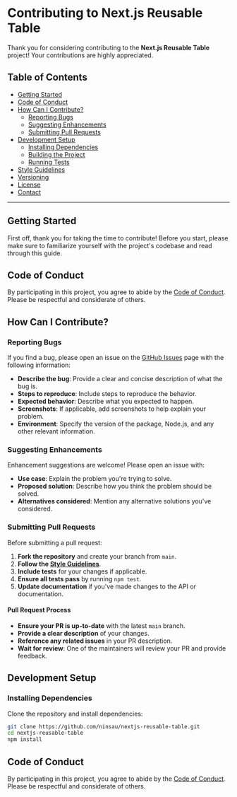 # Contributing to Next.js Reusable Table

Thank you for considering contributing to the **Next.js Reusable Table** project! Your contributions are highly appreciated.

## Table of Contents

- [Getting Started](#getting-started)
- [Code of Conduct](#code-of-conduct)
- [How Can I Contribute?](#how-can-i-contribute)
  - [Reporting Bugs](#reporting-bugs)
  - [Suggesting Enhancements](#suggesting-enhancements)
  - [Submitting Pull Requests](#submitting-pull-requests)
- [Development Setup](#development-setup)
  - [Installing Dependencies](#installing-dependencies)
  - [Building the Project](#building-the-project)
  - [Running Tests](#running-tests)
- [Style Guidelines](#style-guidelines)
- [Versioning](#versioning)
- [License](#license)
- [Contact](#contact)

---

## Getting Started

First off, thank you for taking the time to contribute! Before you start, please make sure to familiarize yourself with the project's codebase and read through this guide.

## Code of Conduct

By participating in this project, you agree to abide by the [Code of Conduct](CODE_OF_CONDUCT.md). Please be respectful and considerate of others.

## How Can I Contribute?

### Reporting Bugs

If you find a bug, please open an issue on the [GitHub Issues](https://github.com/ninsau/nextjs-reusable-table/issues) page with the following information:

- **Describe the bug**: Provide a clear and concise description of what the bug is.
- **Steps to reproduce**: Include steps to reproduce the behavior.
- **Expected behavior**: Describe what you expected to happen.
- **Screenshots**: If applicable, add screenshots to help explain your problem.
- **Environment**: Specify the version of the package, Node.js, and any other relevant information.

### Suggesting Enhancements

Enhancement suggestions are welcome! Please open an issue with:

- **Use case**: Explain the problem you're trying to solve.
- **Proposed solution**: Describe how you think the problem should be solved.
- **Alternatives considered**: Mention any alternative solutions you've considered.

### Submitting Pull Requests

Before submitting a pull request:

1. **Fork the repository** and create your branch from `main`.
2. **Follow the [Style Guidelines](#style-guidelines)**.
3. **Include tests** for your changes if applicable.
4. **Ensure all tests pass** by running `npm test`.
5. **Update documentation** if you've made changes to the API or documentation.

#### Pull Request Process

- **Ensure your PR is up-to-date** with the latest `main` branch.
- **Provide a clear description** of your changes.
- **Reference any related issues** in your PR description.
- **Wait for review**: One of the maintainers will review your PR and provide feedback.

## Development Setup

### Installing Dependencies

Clone the repository and install dependencies:

```bash
git clone https://github.com/ninsau/nextjs-reusable-table.git
cd nextjs-reusable-table
npm install
```

## Code of Conduct

By participating in this project, you agree to abide by the [Code of Conduct](CODE_OF_CONDUCT.md). Please be respectful and considerate of others.
